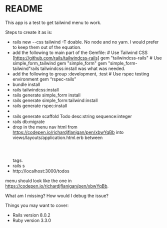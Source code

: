 # README

This app is a test to get tailwind menu to work.  

Steps to create it as is:
   
* rails new --css tailwind -T doable.  No node and no yarn.  I would prefer to keep them out of the equation.
* add the following to main part of the Gemfile:
	    # Use Tailwind CSS [https://github.com/rails/tailwindcss-rails]
        gem "tailwindcss-rails"
        # Use simple_form_tailwind
        gem "simple_form"
        gem "simple_form-tailwind"rails tailwindcss:install was what was needed.
* add the following to group :development, :test
		# Use rspec testing environment
        gem “rspec-rails”
* bundle install
* rails tailwindcss:install
* rails generate simple_form install
* rails generate simple_form:tailwind:install
* rails generate rspec:install
* 
* rails generate scaffold Todo desc:string sequence:integer
* rails db:migrate
* drop in the menu nav html from https://codepen.io/richardjflanigan/pen/xbwYqBb into views/layouts/application.html.erb between <header></header> tags.
* rails s
* http://localhost:3000/todos

menu should look like the one in https://codepen.io/richardjflanigan/pen/xbwYqBb.  

What am I missing?  How would I debug the issue?

Things you may want to cover:

* Rails version 8.0.2
* Ruby version 3.3.0 
